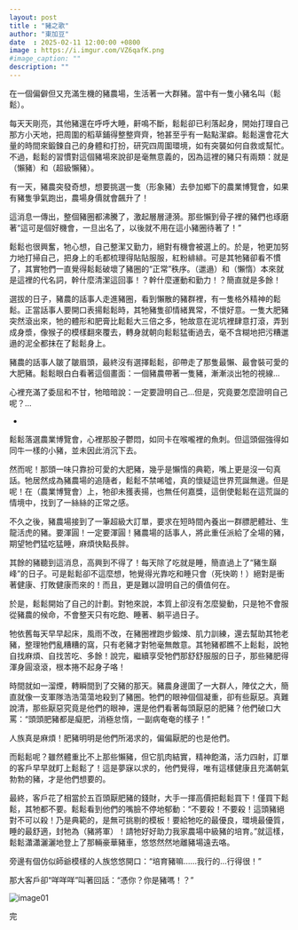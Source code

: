 ```yaml
---
layout: post
title : "豬之歌"
author: "東加豆"
date  : 2025-02-11 12:00:00 +0800
image : https://i.imgur.com/VZ6qafK.png
#image_caption: ""
description: ""
---
```


在一個偏僻但又充滿生機的豬農場，生活著一大群豬。當中有一隻小豬名叫（鬆鬆）。

<!--more-->

每天天剛亮，其他豬還在呼呼大睡，鼾鳴不斷，鬆鬆卻已利落起身，開始打理自己那方小天地，把周圍的稻草鋪得整整齊齊，牠甚至乎有一點點潔癖。鬆鬆還會花大量的時間來鍛鍊自己的身體和打扮，研究四周圍環境，如有突襲如何自救或幫忙。不過，鬆鬆的習慣對這個豬場來說卻是毫無意義的，因為這裡的豬只有兩類：就是（懶豬）和（超級懶豬）。

有一天，豬農突發奇想，想要挑選一隻（形象豬）去參加鄉下的農業博覽會，如果有豬隻爭氣跑出，農場身價就會飆升了！

這消息一傳出，整個豬圈都沸騰了，激起層層漣漪。那些懶到骨子裡的豬們也琢磨著“這可是個好機會，一旦出名了，以後就不用在這小豬圈待著了！”

鬆鬆也很興奮，牠心想，自己整潔又勤力，絕對有機會被選上的。於是，牠更加努力地打掃自己，把身上的毛都梳理得貼貼服服，紅粉緋緋。可是其牠豬卻看不慣了，其實牠們一直覺得鬆鬆破壞了豬圈的“正常”秩序。（邋遢）和（懶惰）本來就是這裡的代名詞，幹什麼清潔這回事！？幹什麼運動和勤力！？簡直就是多餘！

選拔的日子，豬農的話事人走進豬圈，看到懶散的豬群裡，有一隻格外精神的鬆鬆。正當話事人要開口表揚鬆鬆時，其牠豬隻卻情緒異常，不懷好意。一隻大肥豬突然滾出來，牠的體形和肥膏比鬆鬆大三倍之多，牠故意在泥坑裡肆意打滾，弄到成身漿，像猴子的模樣翻來覆去，轉身就朝向鬆鬆猛衝過去，毫不含糊地把污糟邋遢的泥全都抹在了鬆鬆身上。

豬農的話事人皺了皺眉頭，最終沒有選擇鬆鬆，卻帶走了那隻最懶、最會裝可愛的大肥豬。鬆鬆眼白白看著這個畫面：一個豬農帶著一隻豬，漸漸淡出牠的視線...

心裡充滿了委屈和不甘，牠暗暗說：一定要證明自己...但是，究竟要怎麼證明自己呢？...

-

鬆鬆落選農業博覽會，心裡那股子鬱悶，如同卡在喉嚨裡的魚刺。但這頭倔強得如同牛一樣的小豬，並未因此消沉下去。

然而呢！那頭一味只靠扮可愛的大肥豬，幾乎是懶惰的典範，嘴上更是沒一句真話。牠居然成為豬農場的追隨者，鬆鬆不禁唏噓，真的懷疑這世界荒誕無邊。但是呢！在（農業博覽會）上，牠卻未獲表揚，也無任何嘉獎，這倒使鬆鬆在這荒誕的情境中，找到了一絲絲的正常之感。

不久之後，豬農場接到了一筆超級大訂單，要求在短時間內養出一群膘肥體壯、生龍活虎的豬。要渾圓！一定要渾圓！豬農場的話事人，將此重任派給了全場的豬，期望牠們猛吃猛睡，麻煩快點長胖。

其餘的豬聽到這消息，高興到不得了！每天除了吃就是睡，簡直過上了“豬生巔峰”的日子。可是鬆鬆卻不這麼想，牠覺得光靠吃和睡只會（死快啲！）絕對是衝著健康、打敗健康而來的！而且，更是難以證明自己的價值何在。

於是，鬆鬆開始了自己的計劃。對牠來說，本質上卻沒有怎麼變動，只是牠不會服從豬農的候命，不會整天只有吃飽、睡著、躺平過日子。

牠依舊每天早早起床，風雨不改，在豬圈裡跑步鍛煉、肌力訓練，還去幫助其牠老豬，整理牠們亂糟糟的窩，只有老豬才對牠毫無敵意。其牠豬都瞧不上鬆鬆，說牠自找麻煩、自找苦吃、多餘！說完，繼續享受牠們那舒舒服服的日子，那些豬肥得渾身圓滾滾，根本捲不起身子咯！

時間就如一溜煙，轉瞬間到了交豬的那天。豬農身邊圍了一大群人，陣仗之大，簡直就像一支軍隊浩浩蕩蕩地殺到了豬圈。牠們的眼神個個凝重，卻有些厭惡。真難說清，那些厭惡究竟是他們的眼神，還是他們看著每頭厭惡的肥豬？他們破口大罵：“頭頭肥豬都是癡肥，消極怠惰，一副病奄奄的樣子！”

人族真是麻煩！肥豬明明是他們所渴求的，偏偏厭肥的也是他們。

而鬆鬆呢？雖然體重比不上那些懶豬，但它肌肉結實，精神飽滿，活力四射，訂單的客戶早早就盯上鬆鬆了！這是夢寐以求的，他們覺得，唯有這樣健康且充滿朝氣勃勃的豬，才是他們想要的。

最終，客戶花了相當於五百頭厭肥豬的錢財，大手一揮高價把鬆鬆買下！僅買下鬆鬆，其牠都不要。鬆鬆看到他們的嘴臉不停地郁動：“不要殺！不要殺！這頭豬絕對不可以殺！乃是典範的，是無可挑剔的模板！要給牠吃的最優良，環境最優質，睡的最舒適，封牠為（豬將軍）！請牠好好助力我家農場中級豬的培育。”就這樣，鬆鬆瀟瀟灑灑地登上了那輛豪華豬車，悠悠然然地離豬場遠去咯。

旁邊有個仿似師爺模樣的人族悠悠開口：“培育豬嘛……我行的…行得很！”

那大客戶卻“咩咩咩”叫著回話：“憑你？你是豬嗎！？”

![image01](https://i.imgur.com/8ekTrCF.png)

完

<!--END-->